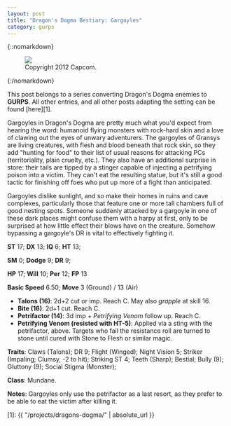 ```yaml
---
layout: post
title: "Dragon's Dogma Bestiary: Gargoyles"
category: gurps
---
```


{::nomarkdown}
<figure>
  <img src="{{ "/assets/DDENEMIES.jpg" | absolute_url }}"/>
  <figcaption>Copyright 2012 Capcom.</figcaption>
</figure>
{:/nomarkdown}

This post belongs to a series converting Dragon's Dogma enemies to
**GURPS**. All other entries, and all other posts adapting the setting can be
found [here][1].

Gargoyles in Dragon's Dogma are pretty much what you'd expect from hearing the
word: humanoid flying monsters with rock-hard skin and a love of clawing out the
eyes of unwary adventurers. The gargoyles of Gransys are living creatures, with
flesh and blood beneath that rock skin, so they add "hunting for food" to their
list of usual reasons for attacking PCs (territoriality, plain cruelty,
etc.). They also have an additional surprise in store: their tails are tipped by
a stinger capable of injecting a petrifying poison into a victim. They can't eat
the resulting statue, but it's still a good tactic for finishing off foes who
put up more of a fight than anticipated.

Gargoyles dislike sunlight, and so make their homes in ruins and cave complexes,
particularly those that feature one or more tall chambers full of good nesting
spots. Someone suddenly attacked by a gargoyle in one of these dark places might
confuse them with a harpy at first, only to be surprised at how little effect
their blows have on the creature. Somehow bypassing a gargoyle's DR is vital to
effectively fighting it.

**ST** 17; **DX** 13; **IQ** 6; **HT** 13;

**SM** 0; **Dodge** 9; **DR** 9;

**HP** 17; **Will** 10; **Per** 12; **FP** 13

**Basic Speed** 6.50; **Move** 3 (Ground) / 13 (Air)

- **Talons (16)**: 2d+2 cut or imp. Reach C. May also _grapple_ at skill 16.
- **Bite (16)**: 2d+1 cut. Reach C.
- **Petrifactor (14)**: 3d imp + _Petrifying Venom_ follow up. Reach C.
- **Petrifying Venom (resisted with HT-5)**: Applied via a sting with the
  petrifactor, above. Targets who fail the resistance roll are turned to stone
  until cured with Stone to Flesh or similar magic.

**Traits**: Claws (Talons); DR 9; Flight (Winged); Night Vision 5; Striker
(Impaling; Clumsy, -2 to hit); Striking ST 4; Teeth (Sharp); Bestial; Bully
(9); Gluttony (9); Social Stigma (Monster);

**Class**: Mundane.

**Notes**: Gargoyles only use the petrifactor as a last resort, as they prefer
to be able to eat the victim after killing it.


[1]: {{ "/projects/dragons-dogma/" | absolute_url }}
